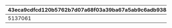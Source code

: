 |43eca9cdfcd120b5762b7d07a68f03a39ba67a5ab9c6adb938a0b3fd2fec8977|4a61e1e3466a3ce56bce8efe1879c7cecd6fa5ff08fc571204589edf50a1cdef|4064c629c8b59aa0e16820d84c3372fb002e696f85a1c37b1c1c53ce08388753|312fea597c8592047ab513cd0c25142059bbd7b5564c7ace31e6d1247fdafb35|1588b4dcda2f00f6f51ac3c4531619bbb3ffdc62a09f01d7764c646fb9de75a9|985a1920971a22320891ea051d90276e6e4c65c1adf58bd30e9de90e5ae8788d|76fc6ee786c3dbec204c99f8a77c85b73f2b836cabd2f297f216a6a4192d26fa|
| --- | --- | --- | --- | --- | --- | --- |
|5137061|1|5136061|10137110|5137072|1013701|5136005|